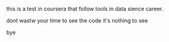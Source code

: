 this is a test in coursera that follow tools in data sience career.

dont wastw your time to see the code 
it's nothing to see 

bye
